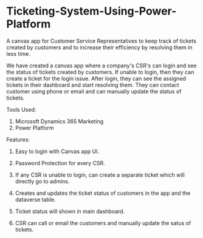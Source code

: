 # Ticketing-System-Using-Power-Platform
A canvas app for Customer Service Representatives to keep track of tickets created by customers and to increase their efficiency by resolving them in less time.

We have created a canvas app where a company's CSR's can login and see the status of tickets created by customers. If unable to login, then they can create a ticket for the login issue. After login, they can see the assigned tickets in their dashboard and start resolving them. They can contact customer using phone or email and can manually update the status of tickets.

Tools Used:
1. Microsoft Dynamics 365 Marketing
2. Power Platform

Features:
1. Easy to login with Canvas app UI.
2. Password Protection for every CSR.
3. If any CSR is unable to login, can create a separate ticket which will directly go to admins.
4. Creates and updates the ticket status of customers in the app and the dataverse table.

5. Ticket status will shown in main dashboard.
6. CSR can call or email the customers and manually update the satus of tickets.
